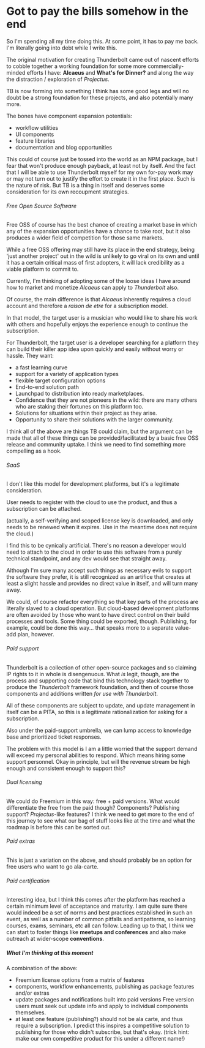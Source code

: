 # Got to pay the bills somehow in the end

So I'm spending all my time doing this.  At some point, it has to 
pay me back.  I'm literally going into debt while I write this.

The original motivation for creating Thunderbolt came out of nascent 
efforts to cobble together a working foundation for some more commercially-minded
efforts I have: __Alcaeus__ and __What's for Dinner?__ and along the
way the distraction / exploration of _Projectus_.

TB is now forming into something I think has some good legs and 
will no doubt be a strong foundation for these projects, and also
potentially many more.

The bones have component expansion potentials:
- workflow utilities
- UI components
- feature libraries
- documentation and blog opportunities

This could of course just be tossed into the world as an NPM package, but I fear
that won't produce enough payback, at least not by itself.  And the fact that
I will be able to use Thunderbolt myself for my own for-pay work may or
may not turn out to justify the effort to create it in the first place.
Such is the nature of risk. But TB is a thing in itself and deserves some
consideration for its own recoupment strategies.

###### Free Open Source Software
Free OSS of course has the best chance of creating a market base in which 
any of the expansion opportunities have a chance to take root, but it
also produces a wider field of competition for those same markets.

While a free OSS offering may still have its place in the end strategy,
being 'just another project' out in the wild is unlikely to go viral on
its own and until it has a certain critical mass of first adopters, 
it will lack credibility as a viable platform to commit to.

Currently, I'm thinking of adopting some of the loose ideas I have
around how to market and monetize _Alcaeus_ can apply to _Thunderbolt_ also.

Of course, the main difference is that _Alcaeus_ inherently requires a cloud
account and therefore a _raison de etre_ for a subscription model.

In that model, the target user is a musician who would like to share his
work with others and hopefully enjoys the experience enough to continue
the subscription.

For Thunderbolt, the target user is a developer searching for a platform they can 
build their killer app idea upon quickly and easily without worry or hassle.
They want:
- a fast learning curve
- support for a variety of application types
- flexible target configuration options
- End-to-end solution path
- Launchpad to distribution into ready marketplaces.
- Confidence that they are not pioneers in the wild: there are many others
who are staking their fortunes on this platform too.
- Solutions for situations within their project as they arise.
- Opportunity to share their solutions with the larger community.

I think all of the above are things TB could claim, but the argument can be made
that all of these things can be provided/facilitated by a basic free
OSS release and community uptake.  I think we need to find something
more compelling as a hook.

###### SaaS
I don't like this model for development platforms, but it's a legitimate
consideration. 

User needs to register with the cloud to use the product, and thus a
subscription can be attached.  

(actually, a self-verifying and scoped license key is downloaded, and
only needs to be renewed when it expires.  Use in the meantime does not
require the cloud.)

I find this to be cynically artificial.  There's no reason a developer
would need to attach to the cloud in order to use this software from a 
purely technical standpoint, and any dev would see that straight away.

Although I'm sure many accept such things as necessary evils to support
the software they prefer, it is still recognized as an artifice that creates 
at least a slight hassle and provides no direct value in itself, and
will turn many away.

We could, of course refactor everything so that key parts of the process
are literally slaved to a cloud operation. But cloud-based development
platforms are often avoided by those who want to have direct control on
their build processes and tools. Some thing could be exported, though.  Publishing, for example, could 
be done this way... that speaks more to a separate value-add plan, however.

###### Paid support
Thunderbolt is a collection of other open-source packages and so
claiming IP rights to it in whole is disengenuous. What _is_ legit, though,
are the process and supporting code that bind this technology stack together
to produce the _Thunderbolt_ framework foundation, and then of course
those components and additions written _for use with Thunderbolt_.

All of these components are subject to update, and update management
in itself can be a PITA, so this is a legitimate rationalization for
asking for a subscription.

Also under the paid-support umbrella, we can lump access to knowledge
base and prioritized ticket responses.

The problem with this model is I am a little worried that the support
demand will exceed my personal abilities to respond. Which means hiring
some support personnel. Okay in principle, but will the revenue stream
be high enough and consistent enough to support this?

###### Dual licensing
We could do Freemium in this way: free + paid versions.  What would
differentiate the free from the paid though?  Components? 
Publishing support? _Projectus_-like features? I think we need to
get more to the end of this journey to see what our bag of stuff looks
like at the time and what the roadmap is before this can be sorted out.

###### Paid extras
This is just a variation on the above, and should probably be an 
option for free users who want to go ala-carte.

###### Paid certification
Interesting idea, but I think this comes after the platform has 
reached a certain minimum level of acceptance and maturity.
I am quite sure there would indeed be a set of norms and best practices
established in such an event, as well as a number of common pitfalls
and antipatterns, so learning courses, exams, seminars, etc all can follow.
Leading up to that, I think we can start to foster things like __meetups and conferences__
and also make outreach at wider-scope __conventions__.

##### What I'm thinking at this moment

A combination of the above:

- Freemium license options from a matrix of features
- components, workflow enhancements, publishing as package features and/or extras
- update packages and notifications built into paid versions
Free version users must seek out update info and apply to individual
components themselves.  
- at least one feature (publishing?) should not be ala carte, and thus
require a subscription.
I predict this inspires a competitive solution to publishing for those 
  who didn't subscribe, but that's okay. (trick hint: make our own 
  competitive product for this under a different name!)
  



